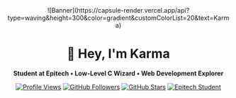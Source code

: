 <div align="center">
![Banner](https://capsule-render.vercel.app/api?type=waving&height=300&color=gradient&customColorList=20&text=Karma)

# 👋 Hey, I'm **Karma**
**Student at Epitech • Low-Level C Wizard • Web Development Explorer**

[![Profile Views](https://komarev.com/ghpvc/?username=ItsKarmaOff&color=blueviolet&style=flat-square)](https://github.com/ItsKarmaOff)
[![GitHub Followers](https://img.shields.io/github/followers/ItsKarmaOff?label=Followers&style=flat-square&color=orange)](https://github.com/ItsKarmaOff?tab=followers)
[![GitHub Stars](https://img.shields.io/github/stars/ItsKarmaOff?label=Stars&style=flat-square&color=yellow)](https://github.com/ItsKarmaOff?tab=repositories)
[![Epitech Student](https://img.shields.io/badge/Epitech-Student-blue?style=flat-square&logo=epitech)](https://www.epitech.eu/)
</div>
